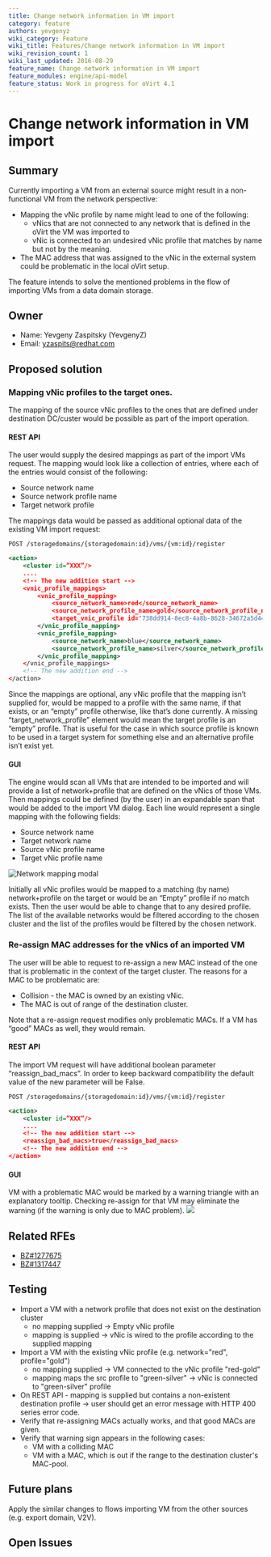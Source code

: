 ```yaml
---
title: Change network information in VM import
category: feature
authors: yevgenyz
wiki_category: Feature
wiki_title: Features/Change network information in VM import
wiki_revision_count: 1
wiki_last_updated: 2016-08-29
feature_name: Change network information in VM import
feature_modules: engine/api-model
feature_status: Work in progress for oVirt 4.1
---
```


# Change network information in VM import

## Summary

Currently importing a VM from an external source might result in a 
non-functional VM from the network perspective:

* Mapping the vNic profile by name might lead to one of the following:
    * vNics that are not connected to any network that is defined in the 
oVirt the VM was imported to
    * vNic is connected to an undesired vNic profile that matches by 
    name but not by the meaning.
* The MAC address that was assigned to the vNic in the external 
system could be problematic in the local oVirt setup.

The feature intends to solve the mentioned problems in the flow of 
importing VMs from a data domain storage.

## Owner

*   Name: Yevgeny Zaspitsky (YevgenyZ)
*   Email: <yzaspits@redhat.com>

## Proposed solution

### Mapping vNic profiles to the target ones.
The mapping of the source vNic profiles to the ones that are defined 
under destination DC/custer would be possible as part of the import 
operation. 

#### REST API 
The user would supply the desired mappings as part of the import VMs 
request. The mapping would look like a collection of entries, 
where each of the entries would consist of the following:

* Source network name
* Source network profile name
* Target network profile

The mappings data would be passed as additional optional data of the 
existing VM import request:

```
POST /storagedomains/{storagedomain:id}/vms/{vm:id}/register
```

```xml
<action>
    <cluster id=”XXX”/>
    ....
    <!-- The new addition start -->
    <vnic_profile_mappings>
        <vnic_profile_mapping>
            <source_network_name>red</source_network_name>
            <source_network_profile_name>gold</source_network_profile_name>
            <target_vnic_profile id="738dd914-8ec8-4a8b-8628-34672a5d449b"/>
        </vnic_profile_mapping>
        <vnic_profile_mapping>
            <source_network_name>blue</source_network_name>
            <source_network_profile_name>silver</source_network_profile_name>
        </vnic_profile_mapping>
    </vnic_profile_mappings>
    <!-- The new addition end -->
</action>
```

Since the mappings are optional, any vNic profile that the mapping isn’t
 supplied for, would be mapped to a profile with the same name, if 
that exists, or an “empty” profile otherwise, like that’s done 
currently.
A missing “target_network_profile” element would mean the target profile
 is an “empty” profile. That is useful for the case in which source 
profile is known to be used in a target system for something else and an 
alternative profile isn’t exist yet.

#### GUI
The engine would scan all VMs that are intended to be imported and will 
provide a list of network+profile that are defined on the vNics of those
 VMs. Then mappings could be defined (by the user) in an expandable span
 that would be added to the import VM dialog. 
Each line would represent a single mapping with the following fields:

* Source network name
* Target network name
* Source vNic profile name
* Target vNic profile name

![Network mapping modal](/images/wiki/import_vm-vnic_mapping.jpg)

Initially all vNic profiles would be mapped to a matching (by name) 
network+profile on the target or would be an “Empty” profile if no match
 exists. Then the user would be able to change that to any desired 
profile. The list of the available networks would be filtered according 
to the chosen cluster and the list of the profiles would be filtered by 
the chosen network.


### Re-assign MAC addresses for the vNics of an imported VM
The user will be able to request to re-assign a new MAC instead of the 
one that is problematic in the context of the target cluster.
The reasons for a MAC to be problematic are:

* Collision - the MAC is owned by an existing vNic.
* The MAC is out of range of the destination cluster.

Note that a re-assign request modifies only problematic MACs. If a VM 
has “good” MACs as well, they would remain.

#### REST API
The import VM request will have additional boolean 
parameter “reassign_bad_macs”. In order to keep backward compatibility 
the default value of the new parameter will be False.

```
POST /storagedomains/{storagedomain:id}/vms/{vm:id}/register
```

```xml
<action>
    <cluster id=”XXX”/>
    ....
    <!-- The new addition start -->
    <reassign_bad_macs>true</reassign_bad_macs>
    <!-- The new addition end -->
</action>
```

#### GUI
VM with a problematic MAC would be marked by a warning triangle with an 
explanatory tooltip. Checking re-assign for that VM may eliminate the 
warning (if the warning is only due to MAC problem).
![](/images/wiki/register_vm-mac_in_use.jpg)

## Related RFEs
* [BZ#1277675](https://bugzilla.redhat.com/show_bug.cgi?id=1277675)
* [BZ#1317447](https://bugzilla.redhat.com/show_bug.cgi?id=1317447)

## Testing

* Import a VM with a network profile that does not exist on the 
destination cluster
    * no mapping supplied -> Empty vNic profile 
    * mapping is supplied -> vNic is wired to the profile according to
    the supplied mapping
* Import a VM with the existing vNic profile
(e.g. network="red", profile="gold")
    * no mapping supplied -> VM connected to the vNic profile "red-gold"
    * mapping maps the src profile to "green-silver" -> vNic is 
    connected to "green-silver" profile
* On REST API - mapping is supplied but contains a non-existent 
destination profile -> user should get an error message with HTTP 400 
series error code.
* Verify that re-assigning MACs actually works, and that good MACs are 
given.
* Verify that warning sign appears in the following cases:
    * VM with a colliding MAC
    * VM with a MAC, which is out if the range to the destination
     cluster's MAC-pool. 

## Future plans
Apply the similar changes to flows importing VM from the other sources
 (e.g. export domain, V2V).
 
## Open Issues
